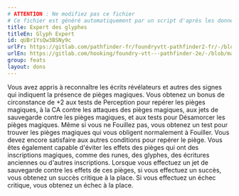 ```yaml
---
# ATTENTION : Ne modifiez pas ce fichier
# Ce fichier est généré automatiquement par un script d'après les données du module Foundry VTT officiel et de sa traduction
title: Expert des glyphes
titleEn: Glyph Expert
id: qUBr1YsQw3BSNy9c
urlFr: https://gitlab.com/pathfinder-fr/foundryvtt-pathfinder2-fr/-/blob/master/data/feats/qUBr1YsQw3BSNy9c.htm
urlEn: https://gitlab.com/hooking/foundry-vtt---pathfinder-2e/-/blob/master/packs/data/feats.db/glyph-expert.json
group: feats
layout: dons
---
```

Vous avez appris à reconnaître les écrits révélateurs et autres des signes qui indiquent la présence de pièges magiques. Vous obtenez un bonus de circonstance de +2 aux tests de Perception pour repérer les pièges magiques, à la CA contre les attaques des pièges magiques, aux jets de sauvegarde contre les pièges magiques, et aux tests pour Désamorcer les pièges magiques. Même si vous ne Fouillez pas, vous obtenez un test pour trouver les pièges magiques qui vous obligent normalement à Fouiller. Vous devez encore satisfaire aux autres conditions pour repérer le piège. Vous êtes également capable d'éviter les effets des pièges qui ont des inscriptions magiques, comme des runes, des glyphes, des écritures anciennes ou d'autres inscriptions. Lorsque vous effectuez un jet de sauvegarde contre les effets de ces pièges, si vous effectuez un succès, vous obtenez un succès critique à la place. Si vous effectuez un échec critique, vous obtenez un échec à la place.


